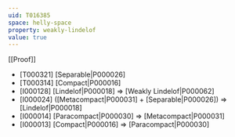 ```yaml
---
uid: T016385
space: helly-space
property: weakly-lindelof
value: true
---
```

[[Proof]]

* [T000321] [Separable|P000026]
* [T000314] [Compact|P000016]
* [I000128] [Lindelof|P000018] => [Weakly Lindelof|P000062]
* [I000024] ([Metacompact|P000031] + [Separable|P000026]) => [Lindelof|P000018]
* [I000014] [Paracompact|P000030] => [Metacompact|P000031]
* [I000013] [Compact|P000016] => [Paracompact|P000030]

